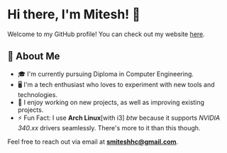 # Hi there, I'm Mitesh! 👋

Welcome to my GitHub profile! You can check out my website [here](https://miteshhc.netlify.app).

## 🥷 About Me
- 🎓️ I'm currently pursuing Diploma in Computer Engineering.
- 🖥️ I'm a tech enthusiast who loves to experiment with new tools and technologies.
- 🍁 I enjoy working on new projects, as well as improving existing projects.
- ⚡ Fun Fact: I use **Arch Linux**[with i3] *btw* because it supports *NVIDIA 340.xx* drivers seamlessly. There's more to it than this though.


Feel free to reach out via email at **smiteshhc@gmail.com**.
